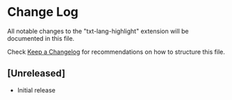 # Change Log

All notable changes to the "txt-lang-highlight" extension will be documented in this file.

Check [Keep a Changelog](http://keepachangelog.com/) for recommendations on how to structure this file.

## [Unreleased]

- Initial release
